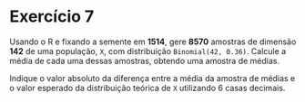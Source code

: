 # Exercício 7

Usando o R e fixando a semente em **1514**, gere **8570** amostras de dimensão **142** de uma população, `X`,
com distribuição `Binomial(42, 0.36)`.
Calcule a média de cada uma dessas amostras, obtendo uma amostra de médias.

Indique o valor absoluto da diferença entre a média da amostra de médias e o valor esperado
da distribuição teórica de `X` utilizando 6 casas decimais.
